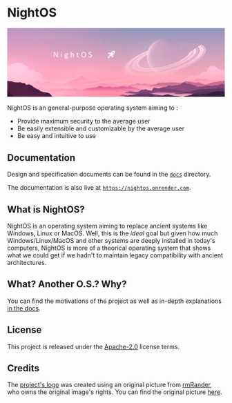 # NightOS

![NightOS Logo](logo.png)

NightOS is an general-purpose operating system aiming to :

* Provide maximum security to the average user
* Be easily extensible and customizable by the average user
* Be easy and intuitive to use

## Documentation

Design and specification documents can be found in the [`docs`](docs/) directory.

The documentation is also live at [`https://nightos.onrender.com`](https://nightos.onrender.com).

## What is NightOS?

NightOS is an operating system aiming to replace ancient systems like Windows, Linux or MacOS. Well, this is the _ideal_ goal but given how much Windows/Linux/MacOS and other systems are deeply installed in today's computers, NightOS is more of a theorical operating system that shows what we could get if we hadn't to maintain legacy compatibility with ancient architectures.

## What? Another O.S.? Why?

You can find the motivations of the project as well as in-depth explanations [in the docs](docs/).

## License

This project is released under the [Apache-2.0](LICENSE.md) license terms.

## Credits

The [project's logo](logo.png) was created using an original picture from [rmRander](https://www.deviantart.com/rmradev), who owns the original image's rights.
You can find the original picture [here](https://www.deviantart.com/rmradev/art/Moon-sunset-landscape-825321054).